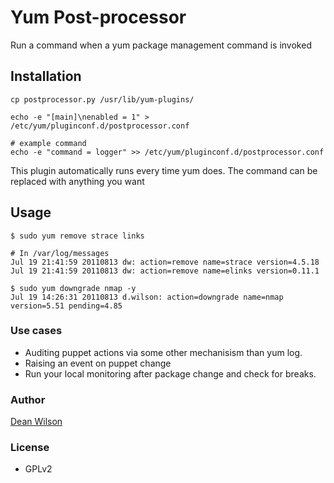 # Yum Post-processor

Run a command when a yum package management command is invoked

## Installation

    cp postprocessor.py /usr/lib/yum-plugins/

    echo -e "[main]\nenabled = 1" > /etc/yum/pluginconf.d/postprocessor.conf

    # example command
    echo -e "command = logger" >> /etc/yum/pluginconf.d/postprocessor.conf

This plugin automatically runs every time yum does. The command can be
replaced with anything you want

## Usage

    $ sudo yum remove strace links

    # In /var/log/messages
    Jul 19 21:41:59 20110813 dw: action=remove name=strace version=4.5.18
    Jul 19 21:41:59 20110813 dw: action=remove name=elinks version=0.11.1
  
    $ sudo yum downgrade nmap -y
    Jul 19 14:26:31 20110813 d.wilson: action=downgrade name=nmap version=5.51 pending=4.85

### Use cases

 * Auditing puppet actions via some other mechanisism than yum log.
 * Raising an event on puppet change
 * Run your local monitoring after package change and check for breaks.

### Author

[Dean Wilson](https://www.unixdaemon.net)

### License

 * GPLv2
